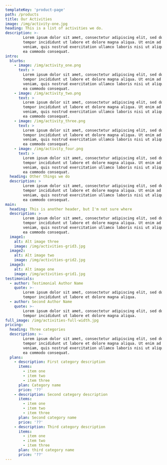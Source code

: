 ```yaml
---
templateKey: 'product-page'
path: /products
title: Our Activities
image: /img/activity-one.jpg
heading: This is a list of activities we do.
description: >-
        Lorem ipsum dolor sit amet, consectetur adipiscing elit, sed do eiusmod 
        tempor incididunt ut labore et dolore magna aliqua. Ut enim ad minim 
        veniam, quis nostrud exercitation ullamco laboris nisi ut aliquip ex 
        ea commodo consequat.
intro:
  blurbs:
    - image: /img/activity_one.png
      text: >
        Lorem ipsum dolor sit amet, consectetur adipiscing elit, sed do eiusmod 
        tempor incididunt ut labore et dolore magna aliqua. Ut enim ad minim 
        veniam, quis nostrud exercitation ullamco laboris nisi ut aliquip ex 
        ea commodo consequat.
    - image: /img/activity_two.png
      text: >
        Lorem ipsum dolor sit amet, consectetur adipiscing elit, sed do eiusmod 
        tempor incididunt ut labore et dolore magna aliqua. Ut enim ad minim 
        veniam, quis nostrud exercitation ullamco laboris nisi ut aliquip ex 
        ea commodo consequat.
    - image: /img/activity_three.png
      text: >
        Lorem ipsum dolor sit amet, consectetur adipiscing elit, sed do eiusmod 
        tempor incididunt ut labore et dolore magna aliqua. Ut enim ad minim 
        veniam, quis nostrud exercitation ullamco laboris nisi ut aliquip ex 
        ea commodo consequat.
    - image: /img/activity_four.png
      text: >
        Lorem ipsum dolor sit amet, consectetur adipiscing elit, sed do eiusmod 
        tempor incididunt ut labore et dolore magna aliqua. Ut enim ad minim 
        veniam, quis nostrud exercitation ullamco laboris nisi ut aliquip ex 
        ea commodo consequat.
  heading: Other things we do
  description: >
        Lorem ipsum dolor sit amet, consectetur adipiscing elit, sed do eiusmod 
        tempor incididunt ut labore et dolore magna aliqua. Ut enim ad minim 
        veniam, quis nostrud exercitation ullamco laboris nisi ut aliquip ex 
        ea commodo consequat.
main:
  heading: This is another header, but I'm not sure where
  description: >
        Lorem ipsum dolor sit amet, consectetur adipiscing elit, sed do eiusmod 
        tempor incididunt ut labore et dolore magna aliqua. Ut enim ad minim 
        veniam, quis nostrud exercitation ullamco laboris nisi ut aliquip ex 
        ea commodo consequat.
  image1:
    alt: Alt image three
    image: /img/activities-grid3.jpg
  image2:
    alt: Alt image two
    image: /img/activities-grid2.jpg
  image3:
    alt: Alt image one
    image: /img/activities-grid1.jpg
testimonials:
  - author: Testimonial Author Name
    quote: >-
        Lorem ipsum dolor sit amet, consectetur adipiscing elit, sed do eiusmod 
        tempor incididunt ut labore et dolore magna aliqua.
  - author: Second Author Name
    quote: >-
        Lorem ipsum dolor sit amet, consectetur adipiscing elit, sed do eiusmod 
        tempor incididunt ut labore et dolore magna aliqua.
full_image: /img/activities-full-width.jpg
pricing:
  heading: Three categories
  description: >-
        Lorem ipsum dolor sit amet, consectetur adipiscing elit, sed do eiusmod 
        tempor incididunt ut labore et dolore magna aliqua. Ut enim ad minim 
        veniam, quis nostrud exercitation ullamco laboris nisi ut aliquip ex 
        ea commodo consequat.
  plans:
    - description: First category description
      items:
        - item one
        - item two
        - item three
      plan: Category name
      price: '??'
    - description: Second category description
      items:
        - item one
        - item two
        - item three
      plan: Second category name
      price: '??'
    - description: Third category description
      items:
        - item one
        - item two
        - item three
      plan: third category name
      price: '??'
---
```


